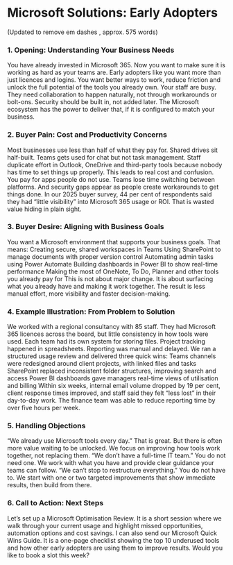 # Microsoft Solutions: Early Adopters
(Updated to remove em dashes ,  approx. 575 words)
### 1. Opening: Understanding Your Business Needs
You have already invested in Microsoft 365. Now you want to make sure it is working as hard as your teams are. Early adopters like you want more than just licences and logins. You want better ways to work, reduce friction and unlock the full potential of the tools you already own.
Your staff are busy. They need collaboration to happen naturally, not through workarounds or bolt-ons. Security should be built in, not added later. The Microsoft ecosystem has the power to deliver that, if it is configured to match your business.
### 2. Buyer Pain: Cost and Productivity Concerns
Most businesses use less than half of what they pay for. Shared drives sit half-built. Teams gets used for chat but not task management. Staff duplicate effort in Outlook, OneDrive and third-party tools because nobody has time to set things up properly.
This leads to real cost and confusion. You pay for apps people do not use. Teams lose time switching between platforms. And security gaps appear as people create workarounds to get things done.
In our 2025 buyer survey, 44 per cent of respondents said they had “little visibility” into Microsoft 365 usage or ROI. That is wasted value hiding in plain sight.
### 3. Buyer Desire: Aligning with Business Goals
You want a Microsoft environment that supports your business goals. That means:
Creating secure, shared workspaces in Teams
Using SharePoint to manage documents with proper version control
Automating admin tasks using Power Automate
Building dashboards in Power BI to show real-time performance
Making the most of OneNote, To Do, Planner and other tools you already pay for
This is not about major change. It is about surfacing what you already have and making it work together. The result is less manual effort, more visibility and faster decision-making.
### 4. Example Illustration: From Problem to Solution
We worked with a regional consultancy with 85 staff. They had Microsoft 365 licences across the board, but little consistency in how tools were used. Each team had its own system for storing files. Project tracking happened in spreadsheets. Reporting was manual and delayed.
We ran a structured usage review and delivered three quick wins:
Teams channels were redesigned around client projects, with linked files and tasks
SharePoint replaced inconsistent folder structures, improving search and access
Power BI dashboards gave managers real-time views of utilisation and billing
Within six weeks, internal email volume dropped by 19 per cent, client response times improved, and staff said they felt “less lost” in their day-to-day work. The finance team was able to reduce reporting time by over five hours per week.
### 5. Handling Objections
“We already use Microsoft tools every day.”
That is great. But there is often more value waiting to be unlocked. We focus on improving how tools work together, not replacing them.
“We don’t have a full-time IT team.”
You do not need one. We work with what you have and provide clear guidance your teams can follow.
“We can’t stop to restructure everything.”
You do not have to. We start with one or two targeted improvements that show immediate results, then build from there.
### 6. Call to Action: Next Steps
Let’s set up a Microsoft Optimisation Review. It is a short session where we walk through your current usage and highlight missed opportunities, automation options and cost savings.
I can also send our Microsoft Quick Wins Guide. It is a one-page checklist showing the top 10 underused tools and how other early adopters are using them to improve results.
Would you like to book a slot this week?
